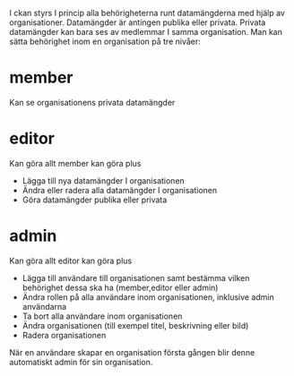 I ckan styrs I princip alla behörigheterna runt datamängderna med hjälp av organisationer. Datamängder är antingen publika eller privata. Privata datamängder kan bara ses av medlemmar I samma organisation. 
Man kan sätta behörighet inom en organisation på tre nivåer: 

# member 
Kan se organisationens privata datamängder 

# editor 
Kan göra allt member kan göra plus 

* Lägga till nya datamängder I organisationen 
* Ändra eller radera alla datamängder I organisationen 
* Göra datamängder publika eller privata 

# admin 
Kan göra allt editor kan göra plus 

* Lägga till användare till organisationen samt bestämma vilken behörighet dessa ska ha (member,editor eller admin) 
* Ändra rollen på alla användare inom organisationen, inklusive admin användarna 
* Ta bort alla användare inom organisationen 
* Ändra organisationen (till exempel titel, beskrivning eller bild) 
* Radera organisationen 
 

När en användare skapar en organisation första gången blir denne automatiskt admin för sin organisation. 
